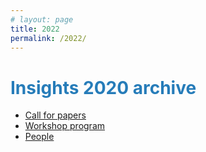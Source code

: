 ```yaml
---
# layout: page
title: 2022
permalink: /2022/
---
```


# <span style="color:#267CB9">Insights 2020 archive</span>

* [Call for papers](/2022/cfp)
* [Workshop program](/2022/program)
* [People](/2022/people)

